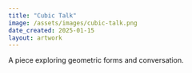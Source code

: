 ```yaml
---
title: "Cubic Talk"
image: /assets/images/cubic-talk.png
date_created: 2025-01-15
layout: artwork
---
```


A piece exploring geometric forms and conversation.